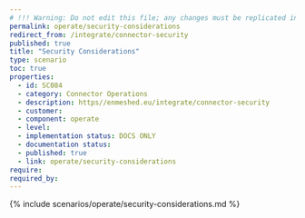 ```yaml
---
# !!! Warning: Do not edit this file; any changes must be replicated in Excel !!! 
permalink: operate/security-considerations
redirect_from: /integrate/connector-security
published: true
title: "Security Considerations"
type: scenario
toc: true
properties:
  - id: SC084
  - category: Connector Operations
  - description: https//enmeshed.eu/integrate/connector-security
  - customer:
  - component: operate
  - level:
  - implementation status: DOCS ONLY
  - documentation status:
  - published: true
  - link: operate/security-considerations
require:
required_by:
---
```


{% include scenarios/operate/security-considerations.md %}
